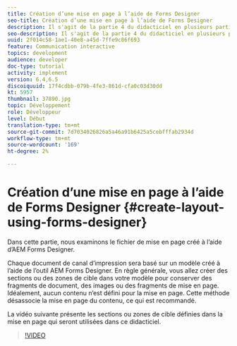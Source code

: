 ```yaml
---
title: Création d’une mise en page à l’aide de Forms Designer
seo-title: Création d’une mise en page à l’aide de Forms Designer
description: Il s'agit de la partie 4 du didacticiel en plusieurs parties pour la création de votre premier document de communication interactif pour le canal d'impression. Dans cette partie, nous examinons le fichier de mise en page créé à l'aide de AEM Forms Designer.
seo-description: Il s'agit de la partie 4 du didacticiel en plusieurs parties pour la création de votre premier document de communication interactif pour le canal d'impression. Dans cette partie, nous examinons le fichier de mise en page créé à l'aide de AEM Forms Designer.
uuid: 2f014c58-1ae1-40e8-a45d-7ffe9c86f693
feature: Communication interactive
topics: development
audience: developer
doc-type: tutorial
activity: implement
version: 6.4,6.5
discoiquuid: 17f4cdbb-079b-4fe3-861d-cfa0c03d30dd
kt: 5957
thumbnail: 37890.jpg
topic: Développement
role: Développeur
level: Début
translation-type: tm+mt
source-git-commit: 7d7034026826a5a46a91b6425a5cebfffab2934d
workflow-type: tm+mt
source-wordcount: '169'
ht-degree: 2%

---
```



# Création d’une mise en page à l’aide de Forms Designer {#create-layout-using-forms-designer}

Dans cette partie, nous examinons le fichier de mise en page créé à l’aide d’AEM Forms Designer.

Chaque document de canal d’impression sera basé sur un modèle créé à l’aide de l’outil AEM Forms Designer. En règle générale, vous allez créer des sections ou des zones de cible dans votre modèle pour conserver des fragments de document, des images ou des fragments de mise en page. Idéalement, aucun contenu n’est défini pour la mise en page. Cette méthode désassocie la mise en page du contenu, ce qui est recommandé.

La vidéo suivante présente les sections ou zones de cible définies dans la mise en page qui seront utilisées dans ce didacticiel.

>[!VIDEO](https://video.tv.adobe.com/v/37890/?quality=9)



